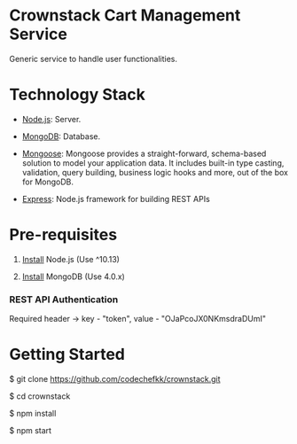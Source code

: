 
# Crownstack Cart Management Service

Generic service to handle user functionalities.

# Technology Stack

*  [Node.js](https://nodejs.org): Server.

*  [MongoDB](https://docs.mongodb.com/): Database.

*  [Mongoose](http://mongoosejs.com/): Mongoose provides a straight-forward, schema-based solution to model your application data. It includes built-in type casting, validation, query building, business logic hooks and more, out of the box for MongoDB.

*  [Express](https://expressjs.com/): Node.js framework for building REST APIs
  

# Pre-requisites

1.  [Install](https://nodejs.org/en/download/package-manager/#debian-and-ubuntu-based-linux-distributions) Node.js (Use ^10.13)

2.  [Install](https://docs.mongodb.com/master/tutorial/install-mongodb-on-ubuntu/#using-deb-packages-recommended) MongoDB (Use 4.0.x)


  

### REST API Authentication

Required header -> key - "token",  value - "OJaPcoJX0NKmsdraDUmI"

# Getting Started

  

$ git clone https://github.com/codechefkk/crownstack.git

$ cd crownstack

$ npm install

$ npm start